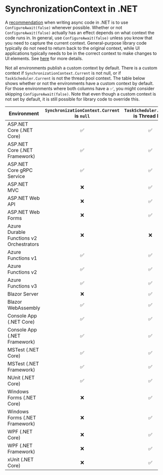 ﻿# SynchronizationContext in .NET

A [recommendation](https://docs.microsoft.com/en-us/archive/msdn-magazine/2013/march/async-await-best-practices-in-asynchronous-programming#configure-context) when writing async code in .NET is to use `ConfigureAwait(false)` whenever possible.
Whether or not `ConfigureAwait(false)` actually has an effect depends on what context the code runs in.
In general, use `ConfigureAwait(false)` unless you know that you need to capture the current context.
General-purpose library code typically do not need to return back to the original context, while UI applications typically needs to be in the correct context to make changes to UI elements.
See [here](https://devblogs.microsoft.com/dotnet/configureawait-faq/) for more details.

Not all environments publish a custom context by default.
There is a custom context if `SynchronizationContext.Current` is not null, or if `TaskScheduler.Current` is not the thread pool context.
The table below shows whether or not the environments have a custom context by default.
For those environments where both columns have a :white_check_mark:, you might consider skipping `ConfigureAwait(false)`.
Note that even though a custom context is not set by default, it is still possible for library code to override this.


| Environment                                        | `SynchronizationContext.Current` is `null` | `TaskScheduler.Current` is Thread Pool |
| -------------------------------------------------- | :----------------------------------------: | :------------------------------------: |
| ASP.NET Core (.NET Core)                           | :white_check_mark:                         | :white_check_mark:                     |
| ASP.NET Core (.NET Framework)                      | :white_check_mark:                         | :white_check_mark:                     |
| ASP.NET Core gRPC Service                          | :white_check_mark:                         | :white_check_mark:                     |
| ASP.NET MVC                                        | :x:                                        | :white_check_mark:                     |
| ASP.NET Web API                                    | :x:                                        | :white_check_mark:                     |
| ASP.NET Web Forms                                  | :x:                                        | :white_check_mark:                     |
| Azure Durable Functions v2 Orchestrators           | :x:                                        | :x:                                    |
| Azure Functions v1                                 | :white_check_mark:                         | :white_check_mark:                     |
| Azure Functions v2                                 | :white_check_mark:                         | :white_check_mark:                     |
| Azure Functions v3                                 | :white_check_mark:                         | :white_check_mark:                     |
| Blazor Server                                      | :x:                                        | :white_check_mark:                     |
| Blazor WebAssembly                                 | :white_check_mark:                         | :white_check_mark:                     |
| Console App (.NET Core)                            | :white_check_mark:                         | :white_check_mark:                     |
| Console App (.NET Framework)                       | :white_check_mark:                         | :white_check_mark:                     |
| MSTest (.NET Core)                                 | :white_check_mark:                         | :white_check_mark:                     |
| MSTest (.NET Framework)                            | :white_check_mark:                         | :white_check_mark:                     |
| NUnit (.NET Core)                                  | :white_check_mark:                         | :white_check_mark:                     |
| Windows Forms (.NET Core)                          | :x:                                        | :white_check_mark:                     |
| Windows Forms (.NET Framework)                     | :x:                                        | :white_check_mark:                     |
| WPF (.NET Core)                                    | :x:                                        | :white_check_mark:                     |
| WPF (.NET Framework)                               | :x:                                        | :white_check_mark:                     |
| xUnit (.NET Core)                                  | :x:                                        | :white_check_mark:                     |
